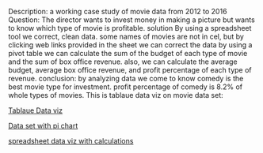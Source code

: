 Description: a working case study of movie data from 2012 to 2016
Question: The director wants to invest money in making a picture but wants to know which type of movie is profitable.
solution  By using a  spreadsheet tool we correct, clean data.
some names of movies are not in cel, but by clicking web links provided in the sheet we can correct the data
by using a pivot table we can calculate the sum of the budget of each type of movie and the sum of box office revenue.
also, we can calculate the average budget, average box office revenue, and profit percentage of each type of revenue.
conclusion: by analyzing data we come to know comedy is the best movie type for investment. profit percentage of comedy is 8.2% of whole types of movies.
This is tablaue data viz on movie data set:

[Tablaue Data viz](https://public.tableau.com/views/profitablemovie_17349594311500/Sheet1?:language=en-US&:sid=&:redirect=auth&:display_count=n&:origin=viz_share_link)

[Data set with pi chart](https://docs.google.com/spreadsheets/d/1jAqo67WTc4ezwrYdx6QTV32j1dnjxPpDQBCOjOtIDKk/edit?gid=0#gid=0)

[spreadsheet data viz with calculations](https://docs.google.com/spreadsheets/d/1jAqo67WTc4ezwrYdx6QTV32j1dnjxPpDQBCOjOtIDKk/edit?gid=2000002#gid=2000002)

